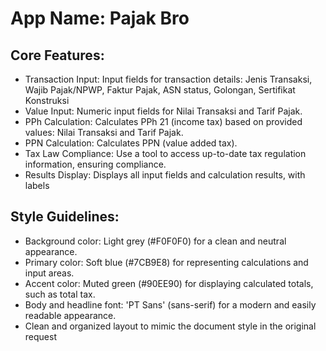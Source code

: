 # **App Name**: Pajak Bro

## Core Features:

- Transaction Input: Input fields for transaction details: Jenis Transaksi, Wajib Pajak/NPWP, Faktur Pajak, ASN status, Golongan, Sertifikat Konstruksi
- Value Input: Numeric input fields for Nilai Transaksi and Tarif Pajak.
- PPh Calculation: Calculates PPh 21 (income tax) based on provided values: Nilai Transaksi and Tarif Pajak.
- PPN Calculation: Calculates PPN (value added tax).
- Tax Law Compliance: Use a tool to access up-to-date tax regulation information, ensuring compliance.
- Results Display: Displays all input fields and calculation results, with labels

## Style Guidelines:

- Background color: Light grey (#F0F0F0) for a clean and neutral appearance.
- Primary color: Soft blue (#7CB9E8) for representing calculations and input areas.
- Accent color: Muted green (#90EE90) for displaying calculated totals, such as total tax.
- Body and headline font: 'PT Sans' (sans-serif) for a modern and easily readable appearance.
- Clean and organized layout to mimic the document style in the original request